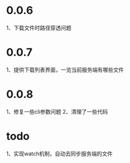 # 0.0.6

1、下载文件时路径穿透问题

# 0.0.7

1、提供下载列表界面，一览当前服务端有哪些文件

# 0.0.8

1、修复一些cli参数问题
2、清理了一些代码

# todo

1、实现watch机制，自动去同步服务端的文件